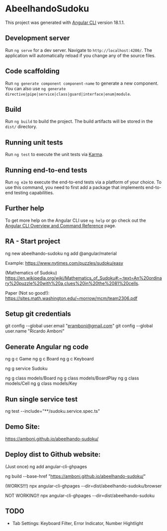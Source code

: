 # AbeelhandoSudoku

This project was generated with [Angular CLI](https://github.com/angular/angular-cli) version 18.1.1.

## Development server

Run `ng serve` for a dev server. Navigate to `http://localhost:4200/`. The application will automatically reload if you change any of the source files.

## Code scaffolding

Run `ng generate component component-name` to generate a new component. You can also use `ng generate directive|pipe|service|class|guard|interface|enum|module`.

## Build

Run `ng build` to build the project. The build artifacts will be stored in the `dist/` directory.

## Running unit tests

Run `ng test` to execute the unit tests via [Karma](https://karma-runner.github.io).

## Running end-to-end tests

Run `ng e2e` to execute the end-to-end tests via a platform of your choice. To use this command, you need to first add a package that implements end-to-end testing capabilities.

## Further help

To get more help on the Angular CLI use `ng help` or go check out the [Angular CLI Overview and Command Reference](https://angular.dev/tools/cli) page.

## RA - Start project

ng new abeelhando-sudoku
ng add @angular/material

Example:
https://www.nytimes.com/puzzles/sudoku/easy

(Mathematics of Sudoku)
https://en.wikipedia.org/wiki/Mathematics_of_Sudoku#:~:text=An%20ordinary%20puzzle%20with%20a,clues%20in%20the%2081%20cells.

Paper (Not so good!):
https://sites.math.washington.edu/~morrow/mcm/team2306.pdf

## Setup git credentials
git config --global user.email "eramboni@gmail.com"
git config --global user.name "Ricardo Amboni"

## Generate Angular ng code
ng g c Game
ng g c Board
ng g c Keyboard

ng g service Sudoku

ng g class models/Board
ng g class models/BoardPlay
ng g class models/Cell
ng g class models/Key


## Run single service test
ng test --include="**/sudoku.service.spec.ts"

## Demo Site:
https://amboni.github.io/abeelhando-sudoku/


## Deploy dist to Github website:
(Just once)
ng add angular-cli-ghpages

ng build --base-href "https://amboni.github.io/abeelhando-sudoku/"


(WORKS!!!)
npx angular-cli-ghpages --dir=dist/abeelhando-sudoku/browser

NOT WORKING!! npx angular-cli-ghpages --dir=dist/abeelhando-sudoku


## TODO
- Tab Settings: Keyboard Filter, Error Indicator, Number Hightlight
